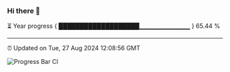 ### Hi there 👋

⏳ Year progress { ███████████████████▁▁▁▁▁▁▁▁▁▁▁ } 65.44 %

---

⏰ Updated on Tue, 27 Aug 2024 12:08:56 GMT

![Progress Bar CI](https://github.com/EinsPommes/EinsPommes/blob/main/.github/workflows/main.yml)
